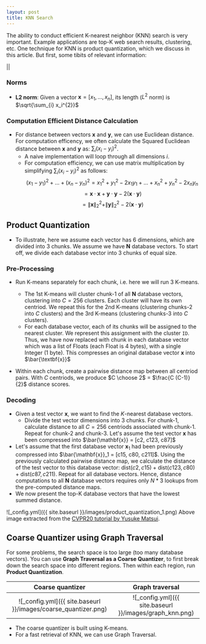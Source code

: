 ```yaml
---
layout: post
title: KNN Search
---
```


The ability to conduct efficient K-nearest neighbor (KNN) search is very important. Example applications are top-K web search results, clustering, etc. One technique for KNN is product quantization, which we discuss in this article. But first, some tibits of relevant information:

$||$

### Norms
* **L2 norm**: Given a vector $\textbf{x} = [x_1, \ldots, x_n]$, its length ($L^2$ norm) is $\sqrt{\sum_{i} x_i^{2}}$

### Computation Efficient Distance Calculation
* For distance between vectors $\textbf{x}$ and $\textbf{y}$, we can use Euclidean distance. For computation efficency, we often calculate the Squared Euclidean distance between $\textbf{x}$ and $\textbf{y}$ as: $\sum_{i} (x_i - y_i)^2$. 
	* A naive implementation will loop through all dimensions $i$.
	* For computation efficiency, we can use matrix multiplication by simplifying $\sum_{i} (x_i - y_i)^2$ as follows: 
		$$(x_1 - y_1)^2 + \ldots + (x_n - y_n)^2 = x_1^2 + y_1^2 - 2 x_1 y_1 + \ldots + x_n^2 + y_n^2 - 2 x_n y_n$$
    $$= \textbf{x} \cdot \textbf{x} + \textbf{y} \cdot \textbf{y} - 2 (\textbf{x} \cdot \textbf{y}) $$
    $$= \| \textbf{x} \|_{2}^{2} + \| \textbf{y} \|_{2}^{2} - 2(\textbf{x} \cdot \textbf{y})$$

## Product Quantization

* To illustrate, here we assume each vector has 6 dimensions, which are divided into 3 chunks. We assume we have $\textbf{N}$ database vectors. To start off, we divide each database vector into 3 chunks of equal size.

### Pre-Processing
* Run K-means separately for each chunk, i.e. here we will run 3 K-means. 
	* The 1st K-means will cluster chunk-1 of all $\textbf{N}$ database vectors, clustering into $C=256$ clusters. Each cluster will have its own centriod. We repeat this for the 2nd K-means (clustering chunks-2 into $C$ clusters) and the 3rd K-means (clustering chunks-3 into $C$ clusters).
	* For each database vector, each of its chunks will be assigned to the nearest cluster. We represent this assignment with the cluster `ID`. Thus, we have now replaced with chunk in each database vector which was a list of Floats (each Float is 4 bytes), with a single Integer (1 byte). This compresses an original database vector $\textbf{x}$ into $\bar{\textbf{x}}$

* Within each chunk, create a pairwise distance map between all centriod pairs. With $C$ centriods, we produce $C \choose 2$ = $\frac{C (C-1)}{2}$ distance scores.

### Decoding
* Given a test vector $\mathbf{x}$, we want to find the $K$-nearest database vectors.
	* Divide the test vector dimensions into 3 chunks. For chunk-1, calculate distance to all $C=256$ centriods associated with chunk-1. Repeat for chunk-2 and chunk-3. Let's assume the test vector $\mathbf{x}$ has been compressed into $\bar{\mathbf{x}} = [c2, c123, c87]$
* Let's assume that the first database vector $\mathbf{x}_1$ had been previously compressed into $\bar{\mathbf{x}}_1 = [c15, c80, c211]$. Using the previously calculated pairwise distance map, we calculate the distance of the test vector to this database vector: $\text{dist}(c2, c15) + \text{dist}(c123, c80) + \text{dist}(c87, c211)$. Repeat for all database vectors. Hence, distance computations to all $\mathbf{N}$ database vectors requires only $N*3$ lookups from the pre-computed distance maps.
* We now present the top-K database vectors that have the lowest summed distance.

![_config.yml]({{ site.baseurl }}/images/product_quantization_1.png)
Above image extracted from the [CVPR20 tutorial by Yusuke Matsui](https://wangzwhu.github.io/home/file/acmmm-t-part3-ann.pdf).

## Coarse Quantizer using Graph Traversal

For some problems, the search space is too large (too many database vectors). You can use **Graph Traversal as a Coarse Quantizer**, to first break down the search space into different regions. Then within each region, run **Product Quantization**.

|Coarse quantizer | Graph traversal |
|:---------------:|:---------------:|
|![_config.yml]({{ site.baseurl }}/images/coarse_quantizer.png)|![_config.yml]({{ site.baseurl }}/images/graph_knn.png)|
* The coarse quantizer is built using K-means. 
* For a fast retrieval of KNN, we can use Graph Traversal.
